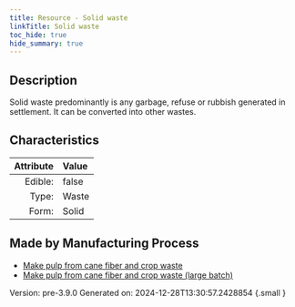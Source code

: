 ```yaml
---
title: Resource - Solid waste
linkTitle: Solid waste
toc_hide: true
hide_summary: true
---
```


## Description
Solid waste predominantly is any garbage, refuse or rubbish generated in settlement. It can be converted into other wastes.

## Characteristics

| Attribute      | Value |
|--------:|:------|
|Edible:|false|
|Type:|Waste|
|Form:|Solid|
 
## Made by Manufacturing Process

- [Make pulp from cane fiber and crop waste](/docs/definitions/process/make-pulp-from-cane-fiber-and-crop-waste)
- [Make pulp from cane fiber and crop waste (large batch)](/docs/definitions/process/make-pulp-from-cane-fiber-and-crop-waste--large-batch-)



    

Version: pre-3.9.0 Generated on: 2024-12-28T13:30:57.2428854
{.small }
